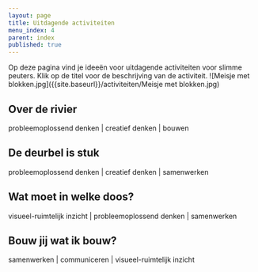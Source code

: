 ```yaml
---
layout: page
title: Uitdagende activiteiten
menu_index: 4
parent: index
published: true
---
```


Op deze pagina vind je ideeën voor uitdagende activiteiten voor slimme peuters. Klik op de titel voor de beschrijving van de activiteit.
![Meisje met blokken.jpg]({{site.baseurl}}/activiteiten/Meisje met blokken.jpg)

## Over de rivier
probleemoplossend denken | creatief denken | bouwen

## De deurbel is stuk
probleemoplossend denken | creatief denken | samenwerken

## Wat moet in welke doos?
visueel-ruimtelijk inzicht | probleemoplossend denken | samenwerken

## Bouw jij wat ik bouw?
samenwerken | communiceren | visueel-ruimtelijk inzicht

